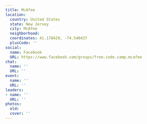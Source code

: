 ```yaml
---
title: McAfee
location:
  country: United States
  state: New Jersey
  city: McAfee
  neighborhood: 
  coordinates: 41.178429, -74.540437
  plusCode: ''
social:
  name: Facebook
  URL: https://www.facebook.com/groups/free.code.camp.mcafee
chat:
  name: ''
  URL: ''
event:
  name: ''
  URL: ''
leaders:
- name: ''
  URL: ''
photos:
  old: 
  cover: ''
---
```

